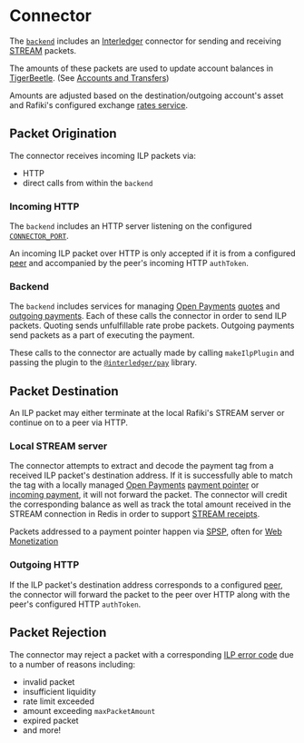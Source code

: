 # Connector

The [`backend`](./architecture.md#backend) includes an [Interledger](./glossary.md#interledger) connector for sending and receiving [STREAM](./glossary.md#stream) packets.

The amounts of these packets are used to update account balances in [TigerBeetle](./glossary.md#tigerbeetle). (See [Accounts and Transfers](./accounts-and-transfers.md))

Amounts are adjusted based on the destination/outgoing account's asset and Rafiki's configured exchange [rates service](./integration.md#rates-prices).

## Packet Origination

The connector receives incoming ILP packets via:

- HTTP
- direct calls from within the `backend`

### Incoming HTTP

The `backend` includes an HTTP server listening on the configured [`CONNECTOR_PORT`](./deployment.md#backend).

An incoming ILP packet over HTTP is only accepted if it is from a configured [peer](./deployment.md#peering) and accompanied by the peer's incoming HTTP `authToken`.

### Backend

The `backend` includes services for managing [Open Payments](./glossary.md#open-payments) [quotes](https://docs.openpayments.guide/reference/create-quote) and [outgoing payments](https://docs.openpayments.guide/reference/create-outgoing-payment). Each of these calls the connector in order to send ILP packets. Quoting sends unfulfillable rate probe packets. Outgoing payments send packets as a part of executing the payment.

These calls to the connector are actually made by calling `makeIlpPlugin` and passing the plugin to the [`@interledger/pay`](https://github.com/interledgerjs/interledgerjs/tree/master/packages/pay) library.

## Packet Destination

An ILP packet may either terminate at the local Rafiki's STREAM server or continue on to a peer via HTTP.

### Local STREAM server

The connector attempts to extract and decode the payment tag from a received ILP packet's destination address. If it is successfully able to match the tag with a locally managed [Open Payments](./glossary.md#open-payments) [payment pointer](./glossary.md#payment-pointer) or [incoming payment](https://docs.openpayments.guide/reference/create-outgoing-payment), it will not forward the packet. The connector will credit the corresponding balance as well as track the total amount received in the STREAM connection in Redis in order to support [STREAM receipts](https://interledger.org/rfcs/0039-stream-receipts/).

Packets addressed to a payment pointer happen via [SPSP](./glossary.md#payment-pointer), often for [Web Monetization](./glossary.md#web-moentization)

### Outgoing HTTP

If the ILP packet's destination address corresponds to a configured [peer](./deployment.md#peering), the connector will forward the packet to the peer over HTTP along with the peer's configured HTTP `authToken`.

## Packet Rejection

The connector may reject a packet with a corresponding [ILP error code](https://interledger.org/rfcs/0027-interledger-protocol-4/#error-codes) due to a number of reasons including:

- invalid packet
- insufficient liquidity
- rate limit exceeded
- amount exceeding `maxPacketAmount`
- expired packet
- and more!
